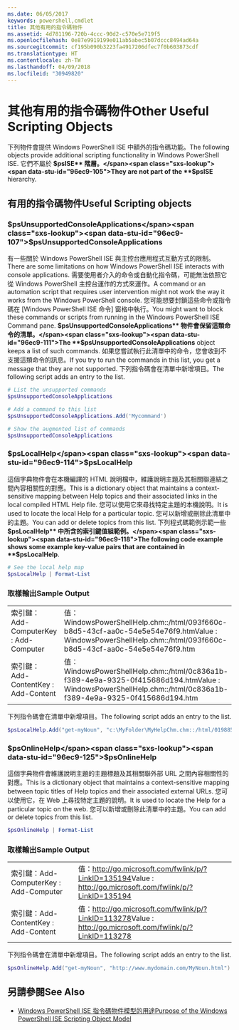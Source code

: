 ```yaml
---
ms.date: 06/05/2017
keywords: powershell,cmdlet
title: 其他有用的指令碼物件
ms.assetid: 4d781196-720b-4ccc-90d2-c570e5e719f5
ms.openlocfilehash: 0e87e9919199e011ab5abec5b07dccc8494ad64a
ms.sourcegitcommit: cf195b090b3223fa4917206dfec7f0b603873cdf
ms.translationtype: HT
ms.contentlocale: zh-TW
ms.lasthandoff: 04/09/2018
ms.locfileid: "30949820"
---
```

# <a name="other-useful-scripting-objects"></a><span data-ttu-id="96ec9-103">其他有用的指令碼物件</span><span class="sxs-lookup"><span data-stu-id="96ec9-103">Other Useful Scripting Objects</span></span>

<span data-ttu-id="96ec9-104">下列物件會提供 Windows PowerShell ISE 中額外的指令碼功能。</span><span class="sxs-lookup"><span data-stu-id="96ec9-104">The following objects provide additional scripting functionality in Windows PowerShell ISE.</span></span> <span data-ttu-id="96ec9-105">它們不屬於 **$psISE** 階層。</span><span class="sxs-lookup"><span data-stu-id="96ec9-105">They are not part of the **$psISE** hierarchy.</span></span>

## <a name="useful-scripting-objects"></a><span data-ttu-id="96ec9-106">有用的指令碼物件</span><span class="sxs-lookup"><span data-stu-id="96ec9-106">Useful Scripting objects</span></span>

### <a name="psunsupportedconsoleapplications"></a><span data-ttu-id="96ec9-107">$psUnsupportedConsoleApplications</span><span class="sxs-lookup"><span data-stu-id="96ec9-107">$psUnsupportedConsoleApplications</span></span>

<span data-ttu-id="96ec9-108">有一些關於 Windows PowerShell ISE 與主控台應用程式互動方式的限制。</span><span class="sxs-lookup"><span data-stu-id="96ec9-108">There are some limitations on how Windows PowerShell ISE interacts with console applications.</span></span> <span data-ttu-id="96ec9-109">需要使用者介入的命令或自動化指令碼，可能無法依照它從 Windows PowerShell 主控台運作的方式來運作。</span><span class="sxs-lookup"><span data-stu-id="96ec9-109">A command or an automation script that requires user intervention might not work the way it works from the Windows PowerShell console.</span></span> <span data-ttu-id="96ec9-110">您可能想要封鎖這些命令或指令碼在 [Windows PowerShell ISE 命令] 窗格中執行。</span><span class="sxs-lookup"><span data-stu-id="96ec9-110">You might want to block these commands or scripts from running in the Windows PowerShell ISE Command pane.</span></span> <span data-ttu-id="96ec9-111">**$psUnsupportedConsoleApplications** 物件會保留這類命令的清單。</span><span class="sxs-lookup"><span data-stu-id="96ec9-111">The **$psUnsupportedConsoleApplications** object keeps a list of such commands.</span></span> <span data-ttu-id="96ec9-112">如果您嘗試執行此清單中的命令，您會收到不支援這類命令的訊息。</span><span class="sxs-lookup"><span data-stu-id="96ec9-112">If you try to run the commands in this list, you get a message that they are not supported.</span></span> <span data-ttu-id="96ec9-113">下列指令碼會在清單中新增項目。</span><span class="sxs-lookup"><span data-stu-id="96ec9-113">The following script adds an entry to the list.</span></span>

```powershell
# List the unsupported commands
$psUnsupportedConsoleApplications

# Add a command to this list
$psUnsupportedConsoleApplications.Add('Mycommand')

# Show the augmented list of commands
$psUnsupportedConsoleApplications
```

### <a name="pslocalhelp"></a><span data-ttu-id="96ec9-114">$psLocalHelp</span><span class="sxs-lookup"><span data-stu-id="96ec9-114">$psLocalHelp</span></span>

<span data-ttu-id="96ec9-115">這個字典物件會在本機編譯的 HTML 說明檔中，維護說明主題及其相關聯連結之間內容相關性的對應。</span><span class="sxs-lookup"><span data-stu-id="96ec9-115">This is a dictionary object that maintains a context-sensitive mapping between Help topics and their associated links in the local compiled HTML Help file.</span></span> <span data-ttu-id="96ec9-116">您可以使用它來尋找特定主題的本機說明。</span><span class="sxs-lookup"><span data-stu-id="96ec9-116">It is used to locate the local Help for a particular topic.</span></span> <span data-ttu-id="96ec9-117">您可以新增或刪除此清單中的主題。</span><span class="sxs-lookup"><span data-stu-id="96ec9-117">You can add or delete topics from this list.</span></span> <span data-ttu-id="96ec9-118">下列程式碼範例示範一些 **$psLocalHelp** 中所含的索引鍵值組範例。</span><span class="sxs-lookup"><span data-stu-id="96ec9-118">The following code example shows some example key-value pairs that are contained in **$psLocalHelp**.</span></span>

```powershell
# See the local help map
$psLocalHelp | Format-List
```

### <a name="sample-output"></a><span data-ttu-id="96ec9-119">取樣輸出</span><span class="sxs-lookup"><span data-stu-id="96ec9-119">Sample Output</span></span>

|||
|-|-|
|<span data-ttu-id="96ec9-120">索引鍵：Add-Computer</span><span class="sxs-lookup"><span data-stu-id="96ec9-120">Key : Add-Computer</span></span>|<span data-ttu-id="96ec9-121">值： WindowsPowerShellHelp.chm::/html/093f660c-b8d5-43cf-aa0c-54e5e54e76f9.htm</span><span class="sxs-lookup"><span data-stu-id="96ec9-121">Value : WindowsPowerShellHelp.chm::/html/093f660c-b8d5-43cf-aa0c-54e5e54e76f9.htm</span></span>|
|<span data-ttu-id="96ec9-122">索引鍵：Add-Content</span><span class="sxs-lookup"><span data-stu-id="96ec9-122">Key : Add-Content</span></span>|<span data-ttu-id="96ec9-123">值︰WindowsPowerShellHelp.chm::/html/0c836a1b-f389-4e9a-9325-0f415686d194.htm</span><span class="sxs-lookup"><span data-stu-id="96ec9-123">Value : WindowsPowerShellHelp.chm::/html/0c836a1b-f389-4e9a-9325-0f415686d194.htm</span></span>|

<span data-ttu-id="96ec9-124">下列指令碼會在清單中新增項目。</span><span class="sxs-lookup"><span data-stu-id="96ec9-124">The following script adds an entry to the list.</span></span>

```powershell
$psLocalHelp.Add("get-myNoun", "c:\MyFolder\MyHelpChm.chm::/html/0198854a-1298-57ae-aa0c-87b5e5a84712.htm")
```

### <a name="psonlinehelp"></a><span data-ttu-id="96ec9-125">$psOnlineHelp</span><span class="sxs-lookup"><span data-stu-id="96ec9-125">$psOnlineHelp</span></span>

<span data-ttu-id="96ec9-126">這個字典物件會維護說明主題的主題標題及其相關聯外部 URL 之間內容相關性的對應。</span><span class="sxs-lookup"><span data-stu-id="96ec9-126">This is a dictionary object that maintains a context-sensitive mapping between topic titles of Help topics and their associated external URLs.</span></span> <span data-ttu-id="96ec9-127">您可以使用它，在 Web 上尋找特定主題的說明。</span><span class="sxs-lookup"><span data-stu-id="96ec9-127">It is used to locate the Help for a particular topic on the web.</span></span> <span data-ttu-id="96ec9-128">您可以新增或刪除此清單中的主題。</span><span class="sxs-lookup"><span data-stu-id="96ec9-128">You can add or delete topics from this list.</span></span>

```powershell
$psOnlineHelp | Format-List
```

### <a name="sample-output"></a><span data-ttu-id="96ec9-129">取樣輸出</span><span class="sxs-lookup"><span data-stu-id="96ec9-129">Sample Output</span></span>

|||
|-|-|
|<span data-ttu-id="96ec9-130">索引鍵：Add-Computer</span><span class="sxs-lookup"><span data-stu-id="96ec9-130">Key : Add-Computer</span></span>|<span data-ttu-id="96ec9-131">值：http://go.microsoft.com/fwlink/p/?LinkID=135194</span><span class="sxs-lookup"><span data-stu-id="96ec9-131">Value : http://go.microsoft.com/fwlink/p/?LinkID=135194</span></span>|
|<span data-ttu-id="96ec9-132">索引鍵：Add-Content</span><span class="sxs-lookup"><span data-stu-id="96ec9-132">Key : Add-Content</span></span>|<span data-ttu-id="96ec9-133">值：http://go.microsoft.com/fwlink/p/?LinkID=113278</span><span class="sxs-lookup"><span data-stu-id="96ec9-133">Value : http://go.microsoft.com/fwlink/p/?LinkID=113278</span></span>|

 <span data-ttu-id="96ec9-134">下列指令碼會在清單中新增項目。</span><span class="sxs-lookup"><span data-stu-id="96ec9-134">The following script adds an entry to the list.</span></span>

```powershell
$psOnlineHelp.Add("get-myNoun", "http://www.mydomain.com/MyNoun.html")
```

## <a name="see-also"></a><span data-ttu-id="96ec9-135">另請參閱</span><span class="sxs-lookup"><span data-stu-id="96ec9-135">See Also</span></span>

- [<span data-ttu-id="96ec9-136">Windows PowerShell ISE 指令碼物件模型的用途</span><span class="sxs-lookup"><span data-stu-id="96ec9-136">Purpose of the Windows PowerShell ISE Scripting Object Model</span></span>](../../core-powershell/ise/Purpose-of-the-Windows-PowerShell-ISE-Scripting-Object-Model.md)